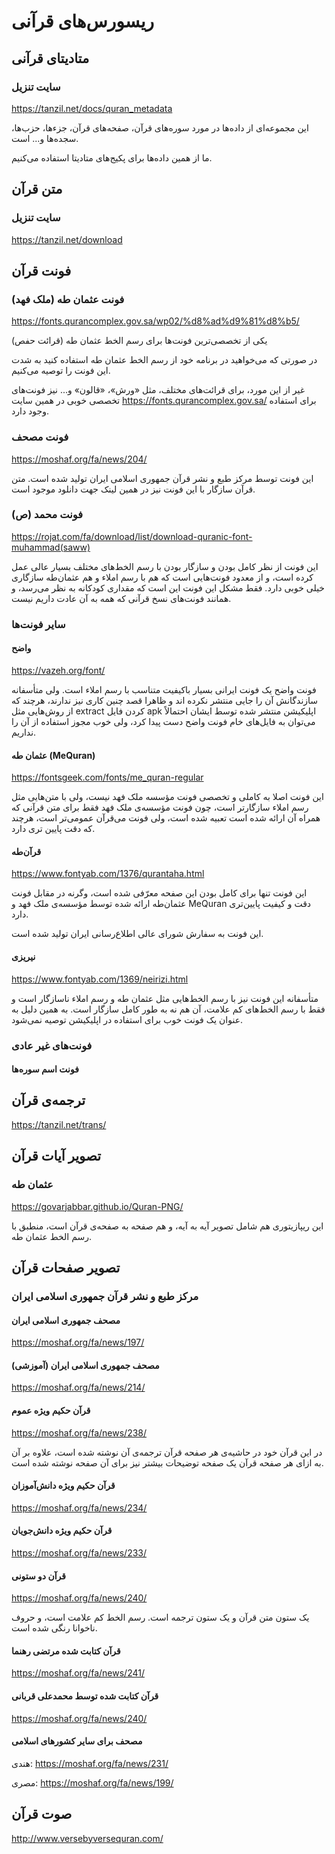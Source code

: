# ریسورس‌های قرآنی

## متادیتای قرآنی

### سایت تنزیل

https://tanzil.net/docs/quran_metadata

این مجموعه‌ای از داده‌ها در مورد سوره‌های قرآن، صفحه‌های قرآن، جزءها، حزب‌ها، سجده‌ها و... است.

ما از همین داده‌ها برای پکیج‌های متادیتا استفاده می‌کنیم.

## متن قرآن

### سایت تنزیل

https://tanzil.net/download

## فونت قرآن

### فونت عثمان طه (ملک فهد)

https://fonts.qurancomplex.gov.sa/wp02/%d8%ad%d9%81%d8%b5/

یکی از تخصصی‌ترین فونت‌ها برای رسم الخط عثمان طه (قرائت حفص)

در صورتی که می‌خواهید در برنامه خود از رسم الخط عثمان طه استفاده کنید به شدت این فونت را توصیه می‌کنیم.

غیر از این مورد، برای قرائت‌های مختلف، مثل «ورش»، «قالون» و... نیز فونت‌های تخصصی خوبی در همین سایت https://fonts.qurancomplex.gov.sa/ برای استفاده وجود دارد.

### فونت مصحف

https://moshaf.org/fa/news/204/

این فونت توسط مرکز طبع و نشر قرآن جمهوری اسلامی ایران تولید شده است. متن قرآن سازگار با این فونت نیز در همین لینک جهت دانلود موجود است.

### فونت محمد (ص)

https://rojat.com/fa/download/list/download-quranic-font-muhammad(saww)

این فونت از نظر کامل بودن و سازگار بودن با رسم الخط‌های مختلف بسیار عالی عمل کرده است، و از معدود فونت‌هایی است که هم با رسم املاء و هم عثمان‌طه سازگاری خیلی خوبی دارد. فقط مشکل این فونت این است که مقداری کودکانه به نظر می‌رسد، و همانند فونت‌های نسخ قرآنی که همه به آن عادت داریم نیست.

### سایر فونت‌ها

#### واضح

https://vazeh.org/font/

فونت واضح یک فونت ایرانی بسیار باکیفیت متناسب با رسم املاء است. ولی متأسفانه سازندگانش آن را جایی منتشر نکرده اند و ظاهرا قصد چنین کاری نیز ندارند، هرچند که از روش‌هایی مثل extract کردن فایل apk اپلیکیشن منتشر شده توسط ایشان احتمالاً می‌توان به فایل‌های خام فونت واضح دست پیدا کرد، ولی خوب مجوز استفاده از آن را نداریم.

#### عثمان طه (MeQuran)

https://fontsgeek.com/fonts/me_quran-regular

این فونت اصلا به کاملی و تخصصی فونت مؤسسه ملک فهد نیست، ولی با متن‌هایی مثل رسم املاء سازگارتر است، چون فونت مؤسسه‌ی ملک فهد فقط برای متن قرآنی که همراه آن ارائه شده است تعبیه شده است، ولی فونت می‌قرآن عمومی‌تر است، هرچند که دقت پایین تری دارد.

#### قرآن‌طه

https://www.fontyab.com/1376/qurantaha.html

این فونت تنها برای کامل بودن این صفحه معرّفی شده است، وگرنه در مقابل فونت عثمان‌طه ارائه شده توسط مؤسسه‌ی ملک فهد و MeQuran دقت و کیفیت پایین‌تری دارد.

این فونت به سفارش شورای عالی اطلاع‌رسانی ایران تولید شده است.

#### نیریزی

https://www.fontyab.com/1369/neirizi.html

متأسفانه این فونت نیز با رسم الخط‌هایی مثل عثمان طه و رسم املاء ناسازگار است و فقط با رسم الخط‌های کم علامت، آن هم نه به طور کامل سازگار است. به همین دلیل به عنوان یک فونت خوب برای استفاده در اپلیکیشن توصیه نمی‌شود.

### فونت‌های غیر عادی

#### فونت اسم سوره‌ها

## ترجمه‌ی قرآن

https://tanzil.net/trans/

## تصویر آیات قرآن

### عثمان طه

https://govarjabbar.github.io/Quran-PNG/

این ریپازیتوری هم شامل تصویر آیه به آیه، و هم صفحه به صفحه‌ی قرآن است، منطبق با رسم الخط عثمان طه.

## تصویر صفحات قرآن

### مرکز طبع و نشر قرآن جمهوری اسلامی ایران

#### مصحف جمهوری اسلامی ایران

https://moshaf.org/fa/news/197/

#### مصحف جمهوری اسلامی ایران (آموزشی)

https://moshaf.org/fa/news/214/

#### قرآن حکیم ویژه عموم

https://moshaf.org/fa/news/238/

در این قرآن خود در حاشیه‌ی هر صفحه قرآن ترجمه‌ی آن نوشته شده است، علاوه بر آن به ازای هر صفحه قرآن یک صفحه توضیحات بیشتر نیز برای آن صفحه نوشته شده است.

#### قرآن حکیم ویژه دانش‌آموزان

https://moshaf.org/fa/news/234/

#### قرآن حکیم ویژه دانش‌جویان

https://moshaf.org/fa/news/233/

#### قرآن دو ستونی

https://moshaf.org/fa/news/240/

یک ستون متن قرآن و یک ستون ترجمه است. رسم الخط کم علامت است، و حروف ناخوانا رنگی شده است.

#### قرآن کتابت شده مرتضی رهنما

https://moshaf.org/fa/news/241/

#### قرآن کتابت شده توسط محمدعلی قربانی

https://moshaf.org/fa/news/240/

#### مصحف برای سایر کشورهای اسلامی

هندی: https://moshaf.org/fa/news/231/

مصری: https://moshaf.org/fa/news/199/

## صوت قرآن

http://www.versebyversequran.com/
